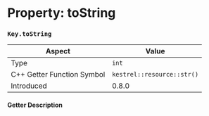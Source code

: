 
# Property: toString
### `Key.toString`

| Aspect | Value |
| --- | --- |
| Type | `int` |
| C++ Getter Function Symbol | `kestrel::resource::str()` |
| Introduced | 0.8.0 |

#### Getter Description


